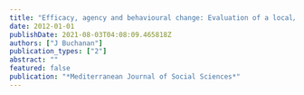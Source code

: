 ```yaml
---
title: "Efficacy, agency and behavioural change: Evaluation of a local/global sustainability education program"
date: 2012-01-01
publishDate: 2021-08-03T04:08:09.465818Z
authors: ["J Buchanan"]
publication_types: ["2"]
abstract: ""
featured: false
publication: "*Mediterranean Journal of Social Sciences*"
---
```


